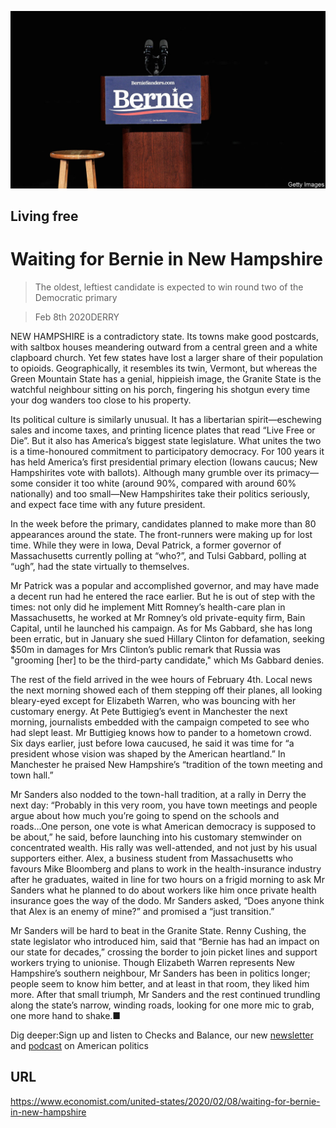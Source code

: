 ![](./images/20200208_USP002_0.jpg)

## Living free

# Waiting for Bernie in New Hampshire

> The oldest, leftiest candidate is expected to win round two of the Democratic primary

> Feb 8th 2020DERRY

NEW HAMPSHIRE is a contradictory state. Its towns make good postcards, with saltbox houses meandering outward from a central green and a white clapboard church. Yet few states have lost a larger share of their population to opioids. Geographically, it resembles its twin, Vermont, but whereas the Green Mountain State has a genial, hippieish image, the Granite State is the watchful neighbour sitting on his porch, fingering his shotgun every time your dog wanders too close to his property.

Its political culture is similarly unusual. It has a libertarian spirit—eschewing sales and income taxes, and printing licence plates that read “Live Free or Die”. But it also has America’s biggest state legislature. What unites the two is a time-honoured commitment to participatory democracy. For 100 years it has held America’s first presidential primary election (Iowans caucus; New Hampshirites vote with ballots). Although many grumble over its primacy—some consider it too white (around 90%, compared with around 60% nationally) and too small—New Hampshirites take their politics seriously, and expect face time with any future president.

In the week before the primary, candidates planned to make more than 80 appearances around the state. The front-runners were making up for lost time. While they were in Iowa, Deval Patrick, a former governor of Massachusetts currently polling at “who?”, and Tulsi Gabbard, polling at “ugh”, had the state virtually to themselves.

Mr Patrick was a popular and accomplished governor, and may have made a decent run had he entered the race earlier. But he is out of step with the times: not only did he implement Mitt Romney’s health-care plan in Massachusetts, he worked at Mr Romney’s old private-equity firm, Bain Capital, until he launched his campaign. As for Ms Gabbard, she has long been erratic, but in January she sued Hillary Clinton for defamation, seeking $50m in damages for Mrs Clinton’s public remark that Russia was "grooming [her] to be the third-party candidate," which Ms Gabbard denies.



The rest of the field arrived in the wee hours of February 4th. Local news the next morning showed each of them stepping off their planes, all looking bleary-eyed except for Elizabeth Warren, who was bouncing with her customary energy. At Pete Buttigieg’s event in Manchester the next morning, journalists embedded with the campaign competed to see who had slept least. Mr Buttigieg knows how to pander to a hometown crowd. Six days earlier, just before Iowa caucused, he said it was time for “a president whose vision was shaped by the American heartland.” In Manchester he praised New Hampshire’s “tradition of the town meeting and town hall.”

Mr Sanders also nodded to the town-hall tradition, at a rally in Derry the next day: “Probably in this very room, you have town meetings and people argue about how much you’re going to spend on the schools and roads...One person, one vote is what American democracy is supposed to be about,” he said, before launching into his customary stemwinder on concentrated wealth. His rally was well-attended, and not just by his usual supporters either. Alex, a business student from Massachusetts who favours Mike Bloomberg and plans to work in the health-insurance industry after he graduates, waited in line for two hours on a frigid morning to ask Mr Sanders what he planned to do about workers like him once private health insurance goes the way of the dodo. Mr Sanders asked, “Does anyone think that Alex is an enemy of mine?” and promised a “just transition.”

Mr Sanders will be hard to beat in the Granite State. Renny Cushing, the state legislator who introduced him, said that “Bernie has had an impact on our state for decades,” crossing the border to join picket lines and support workers trying to unionise. Though Elizabeth Warren represents New Hampshire’s southern neighbour, Mr Sanders has been in politics longer; people seem to know him better, and at least in that room, they liked him more. After that small triumph, Mr Sanders and the rest continued trundling along the state’s narrow, winding roads, looking for one more mic to grab, one more hand to shake.■

Dig deeper:Sign up and listen to Checks and Balance, our new [newsletter](https://www.economist.com//checksandbalance/) and [podcast](https://www.economist.com//podcasts/2020/04/24/checks-and-balance-our-weekly-podcast-on-american-politics) on American politics

## URL

https://www.economist.com/united-states/2020/02/08/waiting-for-bernie-in-new-hampshire
